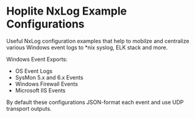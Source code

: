 # Hoplite NxLog Example Configurations

Useful NxLog configuration examples that help to mobilze and centralize various Windows event logs to *nix syslog, ELK stack and more.

Windows Event Exports:

* OS Event Logs
* SysMon 5.x and 6.x Events
* Windows Firewall Events
* Microsoft IIS Events

By default these configurations JSON-format each event and use UDP transport outputs.
